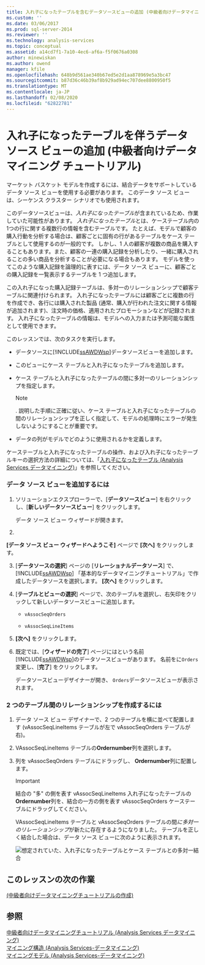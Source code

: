 ```yaml
---
title: 入れ子になったテーブルを含むデータソースビューの追加 (中級者向けデータマイニングチュートリアル) |Microsoft Docs
ms.custom: ''
ms.date: 03/06/2017
ms.prod: sql-server-2014
ms.reviewer: ''
ms.technology: analysis-services
ms.topic: conceptual
ms.assetid: a14cd7f1-7a10-4ec6-af6a-f5f0676a0308
author: minewiskan
ms.author: owend
manager: kfile
ms.openlocfilehash: 648b9d561ae340b67ed5e2d1aa878969e5a3bc47
ms.sourcegitcommit: b87d36c46b39af8b929ad94ec707dee8800950f5
ms.translationtype: MT
ms.contentlocale: ja-JP
ms.lasthandoff: 02/08/2020
ms.locfileid: "62822781"
---
```

# <a name="adding-a-data-source-view-with-nested-tables-intermediate-data-mining-tutorial"></a>入れ子になったテーブルを伴うデータ ソース ビューの追加 (中級者向けデータ マイニング チュートリアル)
  マーケット バスケット モデルを作成するには、結合データをサポートしているデータ ソース ビューを使用する必要があります。 このデータ ソース ビューは、シーケンス クラスター シナリオでも使用されます。  
  
 このデータソースビューは、*入れ子になったテーブル*が含まれているため、作業していた可能性があります。 *入れ子になったテーブル*とは、ケーステーブル内の1つの行に関する複数行の情報を含むテーブルです。 たとえば、モデルで顧客の購入行動を分析する場合は、顧客ごとに固有の行があるテーブルをケース テーブルとして使用するのが一般的です。 しかし、1 人の顧客が複数の商品を購入することもあります。また、顧客の一連の購入記録を分析したり、一緒に購入されることの多い商品を分析することが必要になる場合もあります。 モデルを使ってこのような購入記録を論理的に表すには、データ ソース ビューに、顧客ごとの購入記録を一覧表示するテーブルを 1 つ追加します。  
  
 この入れ子になった購入記録テーブルは、多対一のリレーションシップで顧客テーブルに関連付けられます。 入れ子になったテーブルには顧客ごとに複数の行を作成でき、各行には購入された製品 (通常、購入が行われた注文に関する情報が追加されます)、注文時の価格、適用されたプロモーションなどが記録されます。 入れ子になったテーブルの情報は、モデルへの入力または予測可能な属性として使用できます。  
  
 このレッスンでは、次のタスクを実行します。  
  
-   データソースに[!INCLUDE[ssAWDWsp](../includes/ssawdwsp-md.md)]データソースビューを追加します。  
  
-   このビューにケース テーブルと入れ子になったテーブルを追加します。  
  
-   ケース テーブルと入れ子になったテーブルの間に多対一のリレーションシップを指定します。  
  
    > [!NOTE]  
    >  . 説明した手順に正確に従い、ケース テーブルと入れ子になったテーブルの間のリレーションシップを正しく指定して、モデルの処理時にエラーが発生しないようにすることが重要です。  
  
-   データの列がモデルでどのように使用されるかを定義します。  
  
 ケーステーブルと入れ子になったテーブルの操作、および入れ子になったテーブルキーの選択方法の詳細については、「[入れ子になったテーブル &#40;Analysis Services データマイニング&#41;](../../2014/analysis-services/data-mining/nested-tables-analysis-services-data-mining.md)」を参照してください。  
  
### <a name="to-add-a-data-source-view"></a>データ ソース ビューを追加するには  
  
1.  ソリューションエクスプローラーで、[**データソースビュー**] を右クリックし、[**新しいデータソースビュー**] をクリックします。  
  
     データ ソース ビュー ウィザードが開きます。  
  
2.  
  **[データ ソース ビュー ウィザードへようこそ]** ページで **[次へ]** をクリックします。  
  
3.  [**データソースの選択**] ページの [**リレーショナルデータソース**] で、 [!INCLUDE[ssAWDWsp](../includes/ssawdwsp-md.md)] 「基本的なデータマイニングチュートリアル」で作成したデータソースを選択します。 **[次へ]** をクリックします。  
  
4.  [**テーブルとビューの選択**] ページで、次のテーブルを選択し、右矢印をクリックして新しいデータソースビューに追加します。  
  
    -   `vAssocSeqOrders`  
  
    -   `vAssocSeqLineItems`  
  
5.  **[次へ]** をクリックします。  
  
6.  既定では、[**ウィザードの完了**] ページにはという名前[!INCLUDE[ssAWDWsp](../includes/ssawdwsp-md.md)]のデータソースビューがあります。 名前をに`Orders`変更し、[**完了**] をクリックします。  
  
     データソースビューデザイナーが開き、 `Orders`データソースビューが表示されます。  
  
### <a name="to-create-a-relationship-between-tables"></a>2 つのテーブル間のリレーションシップを作成するには  
  
1.  データ ソース ビュー デザイナーで、2 つのテーブルを横に並べて配置します (vAssocSeqLineItems テーブルが左で vAssocSeqOrders テーブルが右)。  
  
2.  VAssocSeqLineItems テーブルの**Ordernumber**列を選択します。  
  
3.  列を vAssocSeqOrders テーブルにドラッグし、 **Ordernumber**列に配置します。  
  
    > [!IMPORTANT]  
    >  結合の "多" の側を表す vAssocSeqLineItems 入れ子になったテーブルの**Ordernumber**列を、結合の一方の側を表す vAssocSeqOrders ケーステーブルにドラッグしてください。  
  
     VAssocSeqLineItems テーブルと vAssocSeqOrders テーブルの間*に多対一のリレーションシップ*が新たに存在するようになりました。 テーブルを正しく結合した場合は、データ ソース ビューに次のように表示されます。  
  
     ![想定されていた、入れ子になったテーブルとケース テーブルとの多対一結合](../../2014/tutorials/media/dsv-nestedjoin-illustration.gif "想定されていた、入れ子になったテーブルとケース テーブルとの多対一結合")  
  
## <a name="next-task-in-lesson"></a>このレッスンの次の作業  
 [&#40;中級者向けデータマイニングチュートリアルの作成&#41;](../../2014/tutorials/creating-a-market-basket-structure-and-model-intermediate-data-mining-tutorial.md)  
  
## <a name="see-also"></a>参照  
 [中級者向けデータマイニングチュートリアル &#40;Analysis Services データマイニング&#41;](../../2014/tutorials/intermediate-data-mining-tutorial-analysis-services-data-mining.md)   
 [マイニング構造 &#40;Analysis Services-データマイニング&#41;](../../2014/analysis-services/data-mining/mining-structures-analysis-services-data-mining.md)   
 [マイニングモデル &#40;Analysis Services-データマイニング&#41;](../../2014/analysis-services/data-mining/mining-models-analysis-services-data-mining.md)  
  
  
